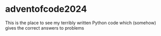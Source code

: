 # adventofcode2024
This is the place to see my terribly written Python code which (somehow) gives the correct answers to problems

